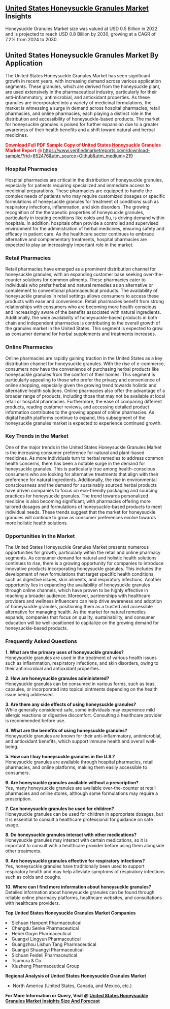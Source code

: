 <h2><a href="https://www.verifiedmarketreports.com/download-sample/?rid=852476&amp;utm_source=Github&amp;utm_medium=219" target="_blank">United States Honeysuckle Granules Market</a> Insights</h2><p>Honeysuckle Granules Market size was valued at USD 0.5 Billion in 2022 and is projected to reach USD 0.8 Billion by 2030, growing at a CAGR of 7.2% from 2024 to 2030.</p><p><h2>United States Honeysuckle Granules Market By Application</h2> <p>The United States Honeysuckle Granules Market has seen significant growth in recent years, with increasing demand across various application segments. These granules, which are derived from the honeysuckle plant, are used extensively in the pharmaceutical industry, particularly for their anti-inflammatory, antimicrobial, and antioxidant properties. As these granules are incorporated into a variety of medicinal formulations, the market is witnessing a surge in demand across hospital pharmacies, retail pharmacies, and online pharmacies, each playing a distinct role in the distribution and accessibility of honeysuckle-based products. The market for honeysuckle granules is poised for further expansion due to a greater awareness of their health benefits and a shift toward natural and herbal medicines. <p><span class=""><span style="color: #ff0000;"><strong>Download Full PDF Sample Copy of United States Honeysuckle Granules Market Report</strong> @ </span><a href="https://www.verifiedmarketreports.com/download-sample/?rid=852476&amp;utm_source=Github&amp;utm_medium=219" target="_blank">https://www.verifiedmarketreports.com/download-sample/?rid=852476&amp;utm_source=Github&amp;utm_medium=219</a></span></p></p> <h3>Hospital Pharmacies</h3> <p>Hospital pharmacies are critical in the distribution of honeysuckle granules, especially for patients requiring specialized and immediate access to medicinal preparations. These pharmacies are equipped to handle the complex needs of patients who may require customized dosages or specific formulations of honeysuckle granules for treatment of conditions such as respiratory infections, inflammation, and skin disorders. The growing recognition of the therapeutic properties of honeysuckle granules, particularly in treating conditions like colds and flu, is driving demand within hospitals. In addition, hospitals often provide a controlled and supervised environment for the administration of herbal medicines, ensuring safety and efficacy in patient care. As the healthcare sector continues to embrace alternative and complementary treatments, hospital pharmacies are expected to play an increasingly important role in the market. <h3>Retail Pharmacies</h3> <p>Retail pharmacies have emerged as a prominent distribution channel for honeysuckle granules, with an expanding customer base seeking over-the-counter solutions for common ailments. These pharmacies cater to individuals who prefer herbal and natural remedies as an alternative or complement to conventional pharmaceutical products. The availability of honeysuckle granules in retail settings allows consumers to access these products with ease and convenience. Retail pharmacies benefit from strong relationships with consumers who are becoming more health-conscious and increasingly aware of the benefits associated with natural ingredients. Additionally, the wide availability of honeysuckle-based products in both chain and independent pharmacies is contributing to the overall growth of the granules market in the United States. This segment is expected to grow as consumer demand for herbal supplements and treatments increases. <h3>Online Pharmacies</h3> <p>Online pharmacies are rapidly gaining traction in the United States as a key distribution channel for honeysuckle granules. With the rise of e-commerce, consumers now have the convenience of purchasing herbal products like honeysuckle granules from the comfort of their homes. This segment is particularly appealing to those who prefer the privacy and convenience of online shopping, especially given the growing trend towards holistic and alternative health solutions. Online pharmacies also offer the advantage of a broader range of products, including those that may not be available at local retail or hospital pharmacies. Furthermore, the ease of comparing different products, reading customer reviews, and accessing detailed product information contributes to the growing appeal of online pharmacies. As digital health platforms continue to expand, this subsegment of the honeysuckle granules market is expected to experience continued growth. <h3>Key Trends in the Market</h3> <p>One of the major trends in the United States Honeysuckle Granules Market is the increasing consumer preference for natural and plant-based medicines. As more individuals turn to herbal remedies to address common health concerns, there has been a notable surge in the demand for honeysuckle granules. This is particularly true among health-conscious consumers who are looking for alternative treatments that align with their preference for natural ingredients. Additionally, the rise in environmental consciousness and the demand for sustainably sourced herbal products have driven companies to focus on eco-friendly packaging and sourcing practices for honeysuckle granules. The trend towards personalized medicine is also becoming significant, with pharmacies offering more tailored dosages and formulations of honeysuckle-based products to meet individual needs. These trends suggest that the market for honeysuckle granules will continue to grow as consumer preferences evolve towards more holistic health solutions. <h3>Opportunities in the Market</h3> <p>The United States Honeysuckle Granules Market presents numerous opportunities for growth, particularly within the retail and online pharmacy segments. As consumer demand for natural and holistic health solutions continues to rise, there is a growing opportunity for companies to introduce innovative products incorporating honeysuckle granules. This includes the development of new formulations that target specific health conditions, such as digestive issues, skin ailments, and respiratory infections. Another opportunity lies in expanding the availability of honeysuckle granules through online channels, which have proven to be highly effective in reaching a broader audience. Moreover, partnerships with healthcare providers and wellness influencers can help drive awareness and adoption of honeysuckle granules, positioning them as a trusted and accessible alternative for managing health. As the market for natural remedies expands, companies that focus on quality, sustainability, and consumer education will be well-positioned to capitalize on the growing demand for honeysuckle-based products. <h3>Frequently Asked Questions</h3> <p><strong>1. What are the primary uses of honeysuckle granules?</strong><br>Honeysuckle granules are used in the treatment of various health issues such as inflammation, respiratory infections, and skin disorders, owing to their antimicrobial and antioxidant properties.</p> <p><strong>2. How are honeysuckle granules administered?</strong><br>Honeysuckle granules can be consumed in various forms, such as teas, capsules, or incorporated into topical ointments depending on the health issue being addressed.</p> <p><strong>3. Are there any side effects of using honeysuckle granules?</strong><br>While generally considered safe, some individuals may experience mild allergic reactions or digestive discomfort. Consulting a healthcare provider is recommended before use.</p> <p><strong>4. What are the benefits of using honeysuckle granules?</strong><br>Honeysuckle granules are known for their anti-inflammatory, antimicrobial, and antioxidant benefits, which support immune health and overall well-being.</p> <p><strong>5. How can I buy honeysuckle granules in the U.S.?</strong><br>Honeysuckle granules are available through hospital pharmacies, retail pharmacies, and online platforms, making them easily accessible to consumers.</p> <p><strong>6. Are honeysuckle granules available without a prescription?</strong><br>Yes, many honeysuckle granules are available over-the-counter at retail pharmacies and online stores, although some formulations may require a prescription.</p> <p><strong>7. Can honeysuckle granules be used for children?</strong><br>Honeysuckle granules can be used for children in appropriate dosages, but it is essential to consult a healthcare professional for guidance on safe usage.</p> <p><strong>8. Do honeysuckle granules interact with other medications?</strong><br>Honeysuckle granules may interact with certain medications, so it is important to consult with a healthcare provider before using them alongside other treatments.</p> <p><strong>9. Are honeysuckle granules effective for respiratory infections?</strong><br>Yes, honeysuckle granules have traditionally been used to support respiratory health and may help alleviate symptoms of respiratory infections such as colds and coughs.</p> <p><strong>10. Where can I find more information about honeysuckle granules?</strong><br>Detailed information about honeysuckle granules can be found through reliable online pharmacy platforms, healthcare websites, and consultations with healthcare providers.</p> </p><p><strong>Top United States Honeysuckle Granules Market Companies</strong></p><div data-test-id=""><p><li>Sichuan Hanpont Pharmaceutical</li><li> Chengdu Senke Pharmaceutical</li><li> Hebei Gogin Pharmaceutical</li><li> Guangxi Lingyun Pharmaceutical</li><li> Guangzhou Lishun Tang Pharmaceutical</li><li> Guangxi Shuangyi Pharmaceutical</li><li> Sichuan Feideli Pharmaceutical</li><li> Tsumura & Co.</li><li> Xiuzheng Pharmaceutical Group</li></p><div><strong>Regional Analysis of&nbsp;United States Honeysuckle Granules Market</strong></div><ul><li dir="ltr"><p dir="ltr">North America&nbsp;(United States, Canada, and Mexico, etc.)</p></li></ul><p><strong>For More Information or Query, Visit @&nbsp;</strong><strong><a href="https://www.verifiedmarketreports.com/product/honeysuckle-granules-market/?utm_source=Github&amp;utm_medium=219" target="_blank">United States Honeysuckle Granules Market Insights Size And Forecast</a></strong></p></div>
